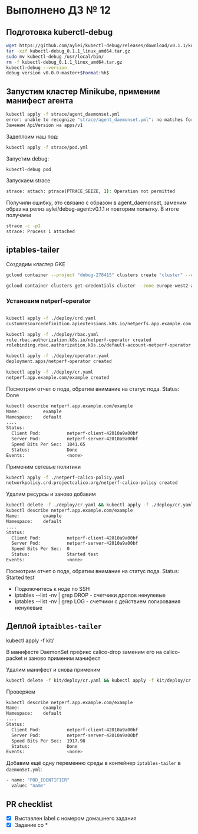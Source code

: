 # Выполнено ДЗ № 12

## Подготовка kuberctl-debug

```bash
wget https://github.com/aylei/kubectl-debug/releases/download/v0.1.1/kubectl-debug_0.1.1_linux_amd64.tar.gz
tar -xzf kubectl-debug_0.1.1_linux_amd64.tar.gz
sudo mv kubectl-debug /usr/local/bin/
rm -f kubectl-debug_0.1.1_linux_amd64.tar.gz
kubectl-debug --version
debug version v0.0.0-master+$Format:%h$

```

## Запустим кластер Minikube, применим манифест агента

```bash
kubectl apply -f strace/agent_daemonset.yml 
error: unable to recognize "strace/agent_daemonset.yml": no matches for kind "DaemonSet" in version "extensions/v1beta1"
Заменим ApiVersion на apps/v1
```

Задеплоим наш под:

```bash
kubectl apply -f strace/pod.yml
```

Запустим debug:

```bash
kubectl-debug pod
```

Запускаем strace

```bash
strace: attach: ptrace(PTRACE_SEIZE, 1): Operation not permitted
```

Получили ошибку, это связано с образом в agent_daemonset, заменим образ на релиз aylei/debug-agent:v0.1.1 и повторим попытку. В итоге получаем

```bash
strace -c -p1
strace: Process 1 attached
```

## iptables-tailer

Создадим кластер GKE

```bash
gcloud container --project "debug-278415" clusters create "cluster" --enable-network-policy --zone "europe-west2-a" --image-type "ubuntu"

gcloud container clusters get-credentials cluster --zone europe-west2-a --project debug-278415
```

### Установим netperf-operator

```bash

kubectl apply -f ./deploy/crd.yaml
customresourcedefinition.apiextensions.k8s.io/netperfs.app.example.com created

kubectl apply -f ./deploy/rbac.yaml
role.rbac.authorization.k8s.io/netperf-operator created
rolebinding.rbac.authorization.k8s.io/default-account-netperf-operator created

kubectl apply -f ./deploy/operator.yaml
deployment.apps/netperf-operator created

kubectl apply -f ./deploy/cr.yaml
netperf.app.example.com/example created
```

Посмотрим отчет о поде, обратим внимание на статус пода. Status: Done

```bash
kubectl describe netperf.app.example.com/example
Name:         example
Namespace:    default
....
Status:
  Client Pod:          netperf-client-42010a9a00bf
  Server Pod:          netperf-server-42010a9a00bf
  Speed Bits Per Sec:  1841.65
  Status:              Done
Events:                <none>
```

Применим сетевые политики

```bash
kubectl apply -f ./netperf-calico-policy.yaml
networkpolicy.crd.projectcalico.org/netperf-calico-policy created
```

Удалим ресурсы и заново добавим

```bash
kubectl delete -f ./deploy/cr.yaml && kubectl apply -f ./deploy/cr.yaml
kubectl describe netperf.app.example.com/example
Name:         example
Namespace:    default
....
Status:
  Client Pod:          netperf-client-42010a9a00bf
  Server Pod:          netperf-server-42010a9a00bf
  Speed Bits Per Sec:  0
  Status:              Started test
Events:                <none>

```

Посмотрим отчет о поде, обратим внимание на статус пода. Status: Started test


- Подключитесь к ноде по SSH 
- iptables --list -nv | grep DROP - счетчики дропов ненулевые 
- iptables --list -nv | grep LOG - счетчики с действием логирования ненулевые

## Деплой `iptaibles-tailer`

kubectl apply -f kit/

В манифесте DaemonSet префикс calico-drop заменим его на calico-packet и заново применим манифест

Удалим манифест и снова применим

```bash
kubectl delete -f kit/deploy/cr.yaml && kubectl apply -f kit/deploy/cr.yaml
```

Проверяем

```bash
kubectl describe netperf.app.example.com/example
Name:         example
Namespace:    default
....
Status:
  Client Pod:          netperf-client-42010a9a00bf
  Server Pod:          netperf-server-42010a9a00bf
  Speed Bits Per Sec:  1917.98
  Status:              Done
Events:                <none>
```

Добавим ещё одну переменню среды в контейнер `iptables-tailer` в `daemonSet.yml`:

```bash
- name: "POD_IDENTIFIER"
  value: "name"
```

## PR checklist

- [x] Выставлен label с номером домашнего задания
- [x] Задание со *